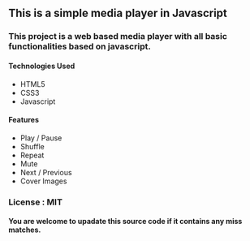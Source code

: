 ## This is a simple media player in Javascript

### This project is a web based media player with all basic functionalities based on javascript.

#### Technologies Used
* HTML5
* CSS3
* Javascript

#### Features
* Play / Pause
* Shuffle
* Repeat
* Mute
* Next / Previous
* Cover Images

### License : MIT

#### You are welcome to upadate this source code if it contains any miss matches.
